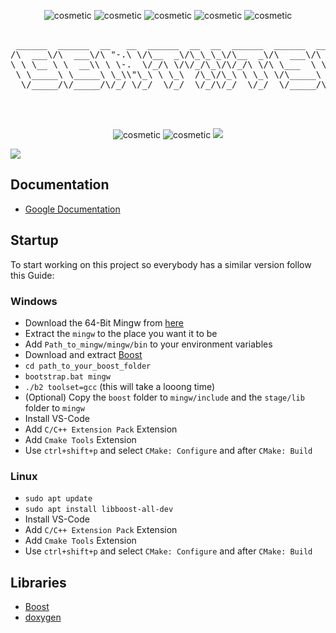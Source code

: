 <p align="center">
  <img src="https://forthebadge.com/images/badges/made-with-c-plus-plus.svg" alt="cosmetic"/>
  <img src="https://forthebadge.com/images/badges/not-a-bug-a-feature.svg" alt="cosmetic"/>
  <img src="https://ForTheBadge.com/images/badges/uses-git.svg" alt="cosmetic"/>
  <img src="https://ForTheBadge.com/images/badges/built-with-love.svg" alt="cosmetic"/>
  <img src="https://forthebadge.com/images/badges/powered-by-coders-sweat.svg" alt="cosmetic"/>
</p>

<pre align="center">

 ______  ______  __   __  ______  __  __  ______  ______  ______  ______  ______  ______  _____   ______    
/\  ___\/\  ___\/\ "-.\ \/\__  _\/\_\_\_\/\__  _\/\  ___\/\  == \/\  ___\/\  ___\/\  __ \/\  __-./\  ___\   
\ \ \__ \ \  __\\ \ \-.  \/_/\ \/\/_/\_\/\/_/\ \/\ \___  \ \  __<\ \ \___\ \ \___\ \ \/\ \ \ \/\ \ \  __\   
 \ \_____\ \_____\ \_\\"\_\ \ \_\  /\_\/\_\ \ \_\ \/\_____\ \_\ \_\ \_____\ \_____\ \_____\ \____-\ \_____\ 
  \/_____/\/_____/\/_/ \/_/  \/_/  \/_/\/_/  \/_/  \/_____/\/_/ /_/\/_____/\/_____/\/_____/\/____/ \/_____/ 
                                                                                                            

                                                                                      version 0.0.1
</pre>

<p align="center">
  <img src="https://img.shields.io/badge/Maintained%3F-yes-green.svg?" alt="cosmetic"/>
  <img src="https://img.shields.io/badge/license-GPL-blue?" alt="cosmetic"/>
  <a href="https://github.com/Muddyblack/GenTxtSrcCode/releases" rel="noopener noreferrer"><img src="https://img.shields.io/github/v/release/Muddyblack/GenTxtSrcCode" ></a>
</p>

<a href="https://github.com/Muddyblack/GenTxtSrcCode/graphs/contributors">
  <img src="https://contrib.rocks/image?repo=Muddyblack/GenTxtSrcCode" />
</a>

## Documentation

- [Google Documentation](https://docs.google.com/document/d/1sIRst9a-qz17fm-7Cz3ROre7z4TpLoECRdAn5lM3p3E/edit)

## Startup

To start working on this project so everybody has a similar version follow this Guide:

### Windows

- Download the 64-Bit Mingw from [here](https://winlibs.com/)
- Extract the `mingw` to the place you want it to be
- Add `Path_to_mingw/mingw/bin` to your environment variables
- Download and extract [Boost](https://www.boost.org/users/download/)
- `cd path_to_your_boost_folder`
- `bootstrap.bat mingw`
- `./b2 toolset=gcc` (this will take a looong time)
- (Optional) Copy the `boost` folder to `mingw/include` and the `stage/lib` folder to `mingw`
- Install VS-Code
- Add `C/C++ Extension Pack` Extension
- Add `Cmake Tools` Extension
- Use `ctrl+shift+p` and select `CMake: Configure` and after `CMake: Build`

### Linux

- `sudo apt update`
- `sudo apt install libboost-all-dev`
- Install VS-Code
- Add `C/C++ Extension Pack` Extension
- Add `Cmake Tools` Extension
- Use `ctrl+shift+p` and select `CMake: Configure` and after `CMake: Build`

## Libraries

- [Boost](https://www.boost.org/users/download/)
- [doxygen](https://www.doxygen.nl/download.html)
